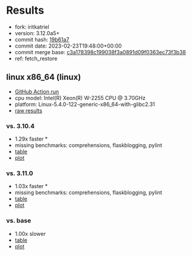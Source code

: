 # Results

- fork: iritkatriel
- version: 3.12.0a5+
- commit hash: [19b61a7](https://github.com/iritkatriel/cpython/commit/19b61a7)
- commit date: 2023-02-23T19:48:00+00:00
- commit merge base: [c3a178398c199038f3a0891d09f0363ec73f3b38](https://github.com/iritkatriel/cpython/commit/c3a178398c199038f3a0891d09f0363ec73f3b38)
- ref: fetch_restore

## linux x86_64 (linux)

- [GitHub Action run](https://github.com/faster-cpython/benchmarking/actions/runs/4256286404)
- cpu model: Intel(R) Xeon(R) W-2255 CPU @ 3.70GHz
- platform: Linux-5.4.0-122-generic-x86_64-with-glibc2.31
- [raw results](bm-20230223-linux-x86_64-iritkatriel-fetch_restore-3.12.0a5%2B-19b61a7.json)

### vs. 3.10.4

- 1.29x faster \*
- missing benchmarks: comprehensions, flaskblogging, pylint
- [table](bm-20230223-linux-x86_64-iritkatriel-fetch_restore-3.12.0a5%2B-19b61a7-vs-3.10.4.md)
- [plot](bm-20230223-linux-x86_64-iritkatriel-fetch_restore-3.12.0a5%2B-19b61a7-vs-3.10.4.png)

### vs. 3.11.0

- 1.03x faster \*
- missing benchmarks: comprehensions, flaskblogging, pylint
- [table](bm-20230223-linux-x86_64-iritkatriel-fetch_restore-3.12.0a5%2B-19b61a7-vs-3.11.0.md)
- [plot](bm-20230223-linux-x86_64-iritkatriel-fetch_restore-3.12.0a5%2B-19b61a7-vs-3.11.0.png)

### vs. base

- 1.00x slower
- [table](bm-20230223-linux-x86_64-iritkatriel-fetch_restore-3.12.0a5%2B-19b61a7-vs-base.md)
- [plot](bm-20230223-linux-x86_64-iritkatriel-fetch_restore-3.12.0a5%2B-19b61a7-vs-base.png)

